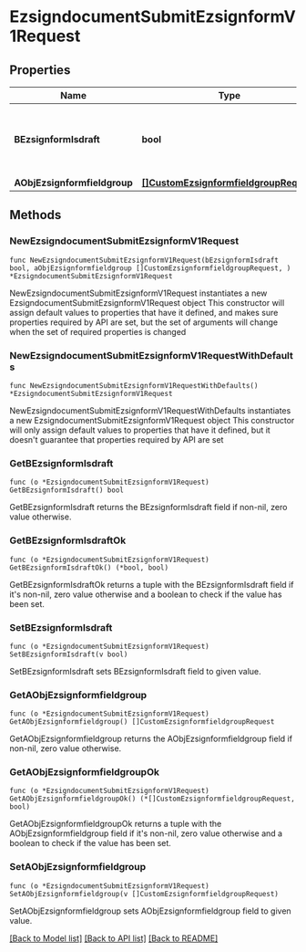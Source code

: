 # EzsigndocumentSubmitEzsignformV1Request

## Properties

Name | Type | Description | Notes
------------ | ------------- | ------------- | -------------
**BEzsignformIsdraft** | **bool** | Whether the Ezsignform submitted is a draft or not. | 
**AObjEzsignformfieldgroup** | [**[]CustomEzsignformfieldgroupRequest**](CustomEzsignformfieldgroupRequest.md) |  | 

## Methods

### NewEzsigndocumentSubmitEzsignformV1Request

`func NewEzsigndocumentSubmitEzsignformV1Request(bEzsignformIsdraft bool, aObjEzsignformfieldgroup []CustomEzsignformfieldgroupRequest, ) *EzsigndocumentSubmitEzsignformV1Request`

NewEzsigndocumentSubmitEzsignformV1Request instantiates a new EzsigndocumentSubmitEzsignformV1Request object
This constructor will assign default values to properties that have it defined,
and makes sure properties required by API are set, but the set of arguments
will change when the set of required properties is changed

### NewEzsigndocumentSubmitEzsignformV1RequestWithDefaults

`func NewEzsigndocumentSubmitEzsignformV1RequestWithDefaults() *EzsigndocumentSubmitEzsignformV1Request`

NewEzsigndocumentSubmitEzsignformV1RequestWithDefaults instantiates a new EzsigndocumentSubmitEzsignformV1Request object
This constructor will only assign default values to properties that have it defined,
but it doesn't guarantee that properties required by API are set

### GetBEzsignformIsdraft

`func (o *EzsigndocumentSubmitEzsignformV1Request) GetBEzsignformIsdraft() bool`

GetBEzsignformIsdraft returns the BEzsignformIsdraft field if non-nil, zero value otherwise.

### GetBEzsignformIsdraftOk

`func (o *EzsigndocumentSubmitEzsignformV1Request) GetBEzsignformIsdraftOk() (*bool, bool)`

GetBEzsignformIsdraftOk returns a tuple with the BEzsignformIsdraft field if it's non-nil, zero value otherwise
and a boolean to check if the value has been set.

### SetBEzsignformIsdraft

`func (o *EzsigndocumentSubmitEzsignformV1Request) SetBEzsignformIsdraft(v bool)`

SetBEzsignformIsdraft sets BEzsignformIsdraft field to given value.


### GetAObjEzsignformfieldgroup

`func (o *EzsigndocumentSubmitEzsignformV1Request) GetAObjEzsignformfieldgroup() []CustomEzsignformfieldgroupRequest`

GetAObjEzsignformfieldgroup returns the AObjEzsignformfieldgroup field if non-nil, zero value otherwise.

### GetAObjEzsignformfieldgroupOk

`func (o *EzsigndocumentSubmitEzsignformV1Request) GetAObjEzsignformfieldgroupOk() (*[]CustomEzsignformfieldgroupRequest, bool)`

GetAObjEzsignformfieldgroupOk returns a tuple with the AObjEzsignformfieldgroup field if it's non-nil, zero value otherwise
and a boolean to check if the value has been set.

### SetAObjEzsignformfieldgroup

`func (o *EzsigndocumentSubmitEzsignformV1Request) SetAObjEzsignformfieldgroup(v []CustomEzsignformfieldgroupRequest)`

SetAObjEzsignformfieldgroup sets AObjEzsignformfieldgroup field to given value.



[[Back to Model list]](../README.md#documentation-for-models) [[Back to API list]](../README.md#documentation-for-api-endpoints) [[Back to README]](../README.md)


